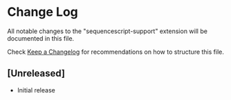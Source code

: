 # Change Log

All notable changes to the "sequencescript-support" extension will be documented in this file.

Check [Keep a Changelog](http://keepachangelog.com/) for recommendations on how to structure this file.

## [Unreleased]

- Initial release